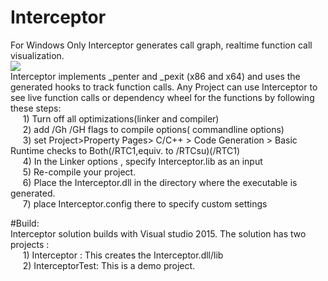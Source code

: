 # Interceptor
For Windows Only
Interceptor generates call graph, realtime function call visualization.</br>
<img src="https://ci.appveyor.com/api/projects/status/github/PrakaramJoshi/Interceptor?branch=master&amp;svg=true"></img>
</br>
Interceptor implements _penter and _pexit (x86 and x64) and uses the generated hooks to track function calls. Any Project can use Interceptor to see live function calls or dependency wheel for the functions by following these steps:</br>
&nbsp;&nbsp;&nbsp;&nbsp;&nbsp;1) Turn off all optimizations(linker and compiler)</br>
&nbsp;&nbsp;&nbsp;&nbsp;&nbsp;2) add /Gh /GH flags to compile options( commandline options)</br>
&nbsp;&nbsp;&nbsp;&nbsp;&nbsp;3) set Project>Property Pages> C/C++ > Code Generation > Basic Runtime checks to Both(/RTC1,equiv. to /RTCsu)(/RTC1)</br>
&nbsp;&nbsp;&nbsp;&nbsp;&nbsp;4) In the Linker options , specify Interceptor.lib as an input</br>
&nbsp;&nbsp;&nbsp;&nbsp;&nbsp;5) Re-compile your project.</br>
&nbsp;&nbsp;&nbsp;&nbsp;&nbsp;6) Place the Interceptor.dll in the directory where the executable is generated.</br>
&nbsp;&nbsp;&nbsp;&nbsp;&nbsp;7) place Interceptor.config there to specify custom settings</br>
  
#Build:</br>
  Interceptor solution builds with Visual studio 2015. The solution has two projects :</br>
&nbsp;&nbsp;&nbsp;&nbsp;&nbsp;1) Interceptor : This creates the Interceptor.dll/lib</br>
&nbsp;&nbsp;&nbsp;&nbsp;&nbsp;2) InterceptorTest: This is a demo project.</br>
